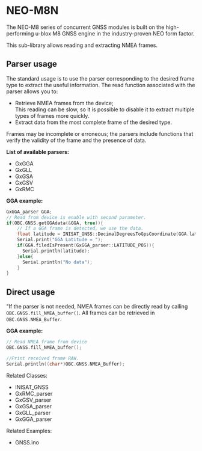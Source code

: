 # NEO-M8N

The NEO-M8 series of concurrent GNSS modules is built on the high-performing u-blox M8 GNSS
engine in the industry-proven NEO form factor.

This sub-library allows reading and extracting NMEA frames.

## Parser usage

The standard usage is to use the parser corresponding to the desired frame type to extract the useful information. The read function associated with the parser allows you to:

- Retrieve NMEA frames from the device;  
  This reading can be slow, so it is possible to disable it to extract multiple types of frames more quickly.
- Extract data from the most complete frame of the desired type.

Frames may be incomplete or erroneous; the parsers include functions that verify the validity of the frame and the presence of data.

**List of available parsers:**

- GxGGA
- GxGLL
- GxGSA
- GxGSV
- GxRMC

**GGA example:**

```c
GxGGA_parser GGA;
// Read from device is enable with second parameter.
if(OBC.GNSS.getGGAdata(&GGA, true)){ 
    // If a GGA frame is detected, we use the data.
    float latitude = INISAT_GNSS::DecimalDegreesToGpsCoordinate(GGA.latitude, GGA.ns);
    Serial.print("GGA Latitude = ");
    if(GGA.filedIsPresent(GxGGA_parser::LATITUDE_POS)){
      Serial.println(latitude);
    }else{
      Serial.println("No data");
    }
}
```

## Direct usage

"If the parser is not needed, NMEA frames can be directly read by calling `OBC.GNSS.fill_NMEA_buffer()`. All frames can be retrieved in `OBC.GNSS.NMEA_Buffer`.

**GGA example:**

```c
// Read NMEA frame from device
OBC.GNSS.fill_NMEA_buffer();

//Print received frame RAW.
Serial.println((char*)OBC.GNSS.NMEA_Buffer);
```

Related Classes:

- INISAT_GNSS
- GxRMC_parser
- GxGSV_parser
- GxGSA_parser
- GxGLL_parser
- GxGGA_parser

Related Examples:

- GNSS.ino
